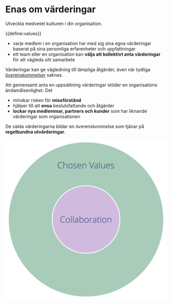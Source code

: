 # Enas om värderingar

<summary>
Utveckla medvetet kulturen i din organisation.
</summary>

{{define:values}}

-   varje medlem i en organisation har med sig sina egna värderingar baserat på sina personliga erfarenheter och uppfattningar
-   ett team eller en organisation kan **välja att kollektivt anta värderingar** för att vägleda sitt samarbete

Värderingar kan ge vägledning till lämpliga åtgärder, även när tydliga [överenskommelser](glossary:agreement) saknas.

Att gemensamt anta en uppsättning värderingar stöder en organisations ändamålsenlighet. Det

-   minskar risken för **missförstånd**
-   hjälper till att **ensa** beslutsfattande och åtgärder
-   **lockar nya medlemmar, partners och kunder** som har liknande värderingar som organisationen

De valda värderingarna bildar en överenskommelse som tjänar på **regelbundna utvärderingar**.

![Valda värderingar definierar begränsningar för samarbete](img/collaboration-values/chosen-values.png)
